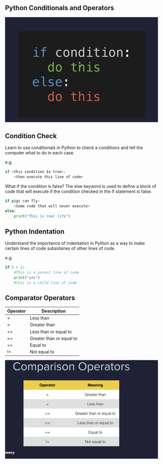 ## Python Conditionals and Operators

![Python if-else statement](If_Else.png)
## Condition Check

Learn to use conditionals in Python to check a conditions and tell the computer what to do in each case.

e.g. 
```python
if <this condition is true>:
    <then execute this line of code>
```
What if the condition is false? The else keyword is used to define a block of code that will execute if the condition checked in the if statement is false.
```python
if pigs can fly:
    <Some code that will never execute>
else:
    print("This is real life")
```
## Python Indentation

Understand the importance of indentation in Python as a way to make certain lines of code subsidaries of other lines of code.

e.g.
```python
if 5 > 2:
    #This is a parent line of code
    print("yes")
    #this is a child line of code
```
## Comparator Operators

| Operator | Description              |
|----------|--------------------------|
| <        | Less than                |
|     >   | Greater than             |
| <=       | Less than or equal to    |
| >=       | Greater than or equal to |
| ==       | Equal to                 |
| !=       | Not equal to             |


![Python if-else statement](Comparison_Operators.png)